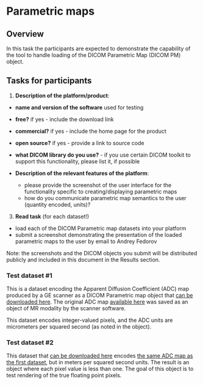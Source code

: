 # Parametric maps

## Overview

In this task the participants are expected to demonstrate the capability of the tool to handle loading of the DICOM Parametric Map (DICOM PM) object.

## Tasks for participants

1. **Description of the platform/product**:
 * **name and version of the software** used for testing
 * **free?** if yes - include the download link
 * **commercial?** if yes - include the home page for the product
 * **open source?** if yes - provide a link to source code
 * **what DICOM library do you use?** - if you use certain DICOM toolkit to support this functionality, please list it, if possible

 * **Description of the relevant features of the platform**: 
    * please provide the screenshot of the user interface for the functionality specific to creating/displaying parametric maps 
    * how do you communicate parametric map semantics to the user (quantity encoded, units)? 

3. **Read task** (for each dataset!)
 * load each of the DICOM Parametric map datasets into your platform
 * submit a screenshot demonstrating the presentation of the loaded parametric maps to the user by email to Andrey Fedorov
 
Note: the screenshots and the DICOM objects you submit will be distributed publicly and included in this document in the Results section.

### Test dataset #1

This is a dataset encoding the Apparent Diffusion Coefficient (ADC) map produced by a GE scanner as a DICOM Parametric map object that [can be downloaded here](http://slicer.kitware.com/midas3/download/item/257241/paramap.dcm.zip). The original ADC map [available here](http://slicer.kitware.com/midas3/download/item/126196/701-ADCb500.zip) was saved as an object of MR modality by the scanner software.

This dataset encodes integer-valued pixels, and the ADC units are micrometers per squared second (as noted in the object).

### Test dataset #2

This dataset that [can be downloaded here](http://slicer.kitware.com/midas3/download/item/257243/paramap-float.dcm.zip) encodes [the same ADC map as the first dataset](http://slicer.kitware.com/midas3/download/item/126196/701-ADCb500.zip), but in meters per squared second units. The result is an object where each pixel value is less than one. The goal of this object is to test rendering of the true floating point pixels.